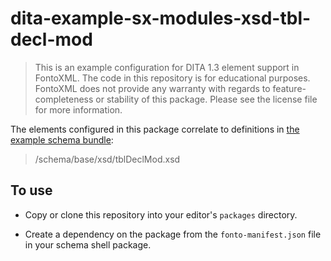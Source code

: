 # dita-example-sx-modules-xsd-tbl-decl-mod

> This is an example configuration for DITA 1.3 element support in FontoXML. The code in this repository is for
  educational purposes. FontoXML does not provide any warranty with regards to feature-completeness or stability of this
  package. Please see the license file for more information.

The elements configured in this package correlate to definitions in [the example schema bundle](
https://github.com/fontoxml/dita-example-schema-bundle):

> /schema/base/xsd/tblDeclMod.xsd

## To use

- Copy or clone this repository into your editor's `packages` directory.

- Create a dependency on the package from the `fonto-manifest.json` file in your schema shell package.
